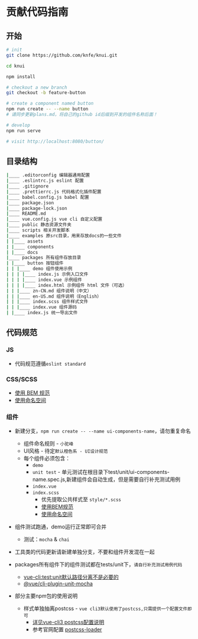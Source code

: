 # 贡献代码指南

## 开始

```zsh
# init
git clone https://github.com/knfe/knui.git

cd knui

npm install

# checkout a new branch
git checkout -b feature-button

# create a component named button
npm run create -- --name button
# 请同步更新plans.md，将自己的github id后缀到开发的组件名称后面！

# develop
npm run serve

# visit http://localhost:8080/button/
```

## 目录结构

```zsh
|____ .editorconfig 编辑器通用配置
|____ .eslintrc.js eslint 配置
|____ .gitignore
|____ .prettierrc.js 代码格式化插件配置
|____ babel.config.js babel 配置
|____ package.json
|____ package-lock.json
|____ README.md
|____ vue.config.js vue cli 自定义配置
|____ public 静态资源文件夹
|____ scripts 相关开发脚本
|____ examples 原src目录，用来存放docs的一些文件
| |____ assets
| |____ components
| |____ docs 
|____ packages 所有组件存放目录
| |____ button 按钮组件
| | |____ demo 组件使用示例
| | | |____ index.js 示例入口文件
| | | |____ index.vue 示例组件
| | | |____ index.html 示例组件 html 文件（可选）
| | |____ zn-CN.md 组件说明（中文）
| | |____ en-US.md 组件说明（English）
| | |____ index.scss 组件样式文件
| | |____ index.vue 组件源码
| |____ index.js 统一导出文件
```

## 代码规范

### JS

- 代码规范遵循`eslint standard`

### CSS/SCSS

- [使用 BEM 规范](https://www.w3cplus.com/css/css-architecture-1.html)
- [使用命名空间](https://www.w3cplus.com/css/css-architecture-2.html)

### 组件

* 新建分支，`npm run create -- --name ui-components-name`，请勿重复命名
  * 组件命名规则 - `小驼峰`
  * UI风格 - 待定`默认橙色系 - UI设计规范`
  * 每个组件必须包含：
    * `demo`
    * `unit test` - 单元测试在根目录下test/unit/ui-components-name.spec.js,新建组件会自动生成，但是需要自行补充测试用例
    * `index.vue`
    * `index.scss`
      * 优先提取公共样式至 `style/*.scss`
      * [使用BEM规范](https://www.w3cplus.com/css/css-architecture-1.html)
      * [使用命名空间](https://www.w3cplus.com/css/css-architecture-2.html)
* 组件测试跑通，demo运行正常即可合并
  * 测试：`mocha` & `chai`
* 工具类的代码更新请新建单独分支，不要和组件开发混在一起

* packages所有组件下的组件测试都在tests/unit下，`请自行补充测试用例代码`
  * [vue-cli:test:unit默认路径分离不是必要的](https://github.com/vuejs/vue-cli/issues/1245)
  * [@vue/cli-plugin-unit-mocha](https://github.com/vuejs/vue-cli/tree/dev/packages/%40vue/cli-plugin-unit-mocha)

* 部分主要npm包的使用说明
  * 样式单独抽离postcss - `vue cli3默认使用了postcss,只需提供一个配置文件即可`
    * [详见vue-cli3 postcss配置说明](https://cli.vuejs.org/zh/guide/css.html#postcss)
    * 参考官网配置 [postcss-loader](https://github.com/postcss/postcss)
